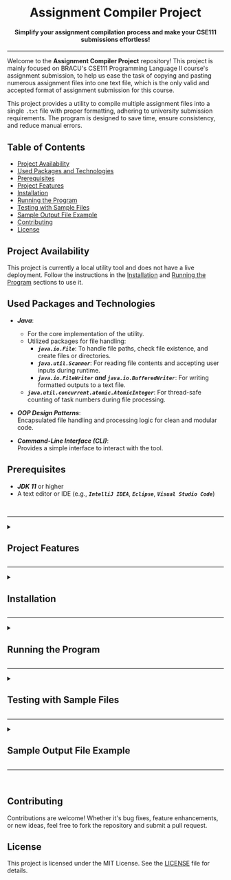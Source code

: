 <h1 align=center>Assignment Compiler Project</h1>
<h4 align=center>Simplify your assignment compilation process and make your CSE111 submissions effortless!</h4>

---

<break></break>

Welcome to the **Assignment Compiler Project** repository! This project is mainly focused on BRACU's CSE111 Programming Language II course's assignment submission, to help us ease the task of copying and pasting numerous assignment files into one text file, which is the only valid and accepted format of assignment submission for this course.

This project provides a utility to compile multiple assignment files into a single `.txt` file with proper formatting, adhering to university submission requirements. The program is designed to save time, ensure consistency, and reduce manual errors.

## Table of Contents

- [Project Availability](#project-availability)
- [Used Packages and Technologies](#used-packages-and-technologies)
- [Prerequisites](#prerequisites)
- [Project Features](#project-features)
- [Installation](#installation)
- [Running the Program](#running-the-program)
- [Testing with Sample Files](#testing-with-sample-files)
- [Sample Output File Example](#sample-output-file-example)
- [Contributing](#contributing)
- [License](#license)

## Project Availability

This project is currently a local utility tool and does not have a live deployment. Follow the instructions in the [Installation](#installation) and [Running the Program](#running-the-program) sections to use it.

## Used Packages and Technologies

- **_Java_**: <br>

  - For the core implementation of the utility.
  - Utilized packages for file handling:
    - **_`java.io.File`_**: To handle file paths, check file existence, and create files or directories.
    - **_`java.util.Scanner`_**: For reading file contents and accepting user inputs during runtime.
    - **_`java.io.FileWriter` and `java.io.BufferedWriter`_**: For writing formatted outputs to a text file.
  - **_`java.util.concurrent.atomic.AtomicInteger`_**: For thread-safe counting of task numbers during file processing.

- **_OOP Design Patterns_**: <br>
  Encapsulated file handling and processing logic for clean and modular code.

- **_Command-Line Interface (CLI)_**: <br>
  Provides a simple interface to interact with the tool.

## Prerequisites

- **_JDK 11_** or higher
- A text editor or IDE (e.g., **_`IntelliJ IDEA`_**, **_`Eclipse`_**, **_`Visual Studio Code`_**)

<br>

---

<details>
<summary><h2 id="project-features">Project Features</h2></summary>

- **_File Compilation:_** <br>
  Combines multiple assignment files into a single `.txt` file with proper formatting. Each task is separated by comments like `// TASK 1`, `// TASK 2`.

- **_Input Flexibility:_** <br>
  Allows you to specify which files to include in the compiled document.

- **_Automated Naming Convention:_** <br>
  Automatically names the output file using a standard format (`Assignment XX_Your-ID_Your-Name.txt`).

- **_File Type Support:_** <br>
  Supports multiple file extensions, including Java, Python, C, C++, HTML, CSS, JavaScript, TypeScript, and others. You can modify the supported file extensions directly in the code. The current supported extensions are:

  - js
  - ts
  - html
  - css
  - xml
  - txt
  - java
  - py
  - cpp
  - c
  - cs

- **_Subdirectory Handling:_** <br>
  Processes files in subdirectories, making it easier to handle projects with complex folder structures. However, it is **highly recommended** to keep all files in the main/root directory of the provided path, as issues might occur if files are spread across multiple subdirectories.

- **_Automated Task Sequence Detection:_** <br>
  Automatically detects numbered task sequences (e.g., `Task 1`, `Task 2` or `task1`, `task2` or `Task-01`, `Task-02` etc.) from file names. If the sequence is not in order, you can manually input or reorder the tasks in the correct sequence.

- **_Manual Task Sequence Detection:_** <br>
  If fails to detect a proper sequence or if your files are not named consistently, you’ll be prompted to manually provide the correct sequence for each file. This ensures that the tasks are ordered correctly before generating the final output.

- **_Combining Multiple Files as One Task:_** <br>
  Also allows you to combine multiple files into a single task in the generated output. If you have related files that should be considered part of the same task, you can group them together, and they will be treated as one task in the final document.

- **_Removing `package` Statements:_** <br>
  Automatically detects and removes `package` statements from the top of Java files. If a `package` statement is present, it is excluded from the generated output, ensuring that the file content starts immediately from the next statement, with trailing blank lines removed for a clean format.

- **_Error Handling:_** <br>
  Validates input files to ensure they exist and are formatted correctly.

- **_Empty Directory Detection:_** <br>
  Detects and rejects empty directories if provided, ensuring only valid directories containing files are processed.

- **_Handling Files with the Same Name:_** <br>
  Provides 3 options to the user if a file with the same name already exists in the directory :

  - **_Overwrite:_** Replaces the existing file with the new one.
  - **_Create New Version:_** Generates a new version of the file with a suffix like `(1)`, `(2)`, etc., appended to its name.
  - **_Skip:_** Skips the current file writing operation entirely.

- **_Tailored for BRAC University:_** <br>
  Specifically designed to assist students in BRAC University's **CSE111 - Programming Language II** course. The utility simplifies the task of combining multiple assignment files into the `.txt` format, which is the only valid and accepted format for assignment submissions in this course.

- **_Future GUI Support:_** <br>
Plans for a graphical user interface to simplify the process further.
</details>

---

<details>
  <summary><h2 id="installation">Installation</h2></summary>

1. **_Clone the repository_:**

   ```sh
   git clone https://github.com/Tanzeebul-Tamim/Assignment-Compiler.git
   cd Assignment-Compiler
   ```

2. **_Create a `bin` directory to store compiled `.class` files_:**

   ```sh
   mkdir bin
   ```

3. **_Compile the Java source files_:**
   ```sh
   javac -d bin src/Main.java src/utilities/*.java
   ```
   </details>

---

<details>
  <summary><h2 id="running-the-program">Running the Program</h2></summary>

1.  **_Navigate to the `bin` directory_:**

    ```sh
    cd bin
    ```

2.  **_Run the program_:**

    ```sh
    java Main
    ```

3.  **_Follow the prompts_:** <br>

    When you run the program, you’ll be guided through several input steps. Here's what to expect:

    - **_Enter the Assignment Number_:** <br>
      You’ll be asked to input the assignment number, such as `3` for Assignment 03. The program supports assignment numbers ranging from `1` to `15`. Make sure to input a valid number within this range.

    - **_Enter Your ID_:** <br>
      You’ll then be prompted to enter your 8-digit student ID (e.g., `24100000`). The program verifies the ID to ensure a valid ID is provided.

    - **_Enter Your Name_:** <br>
      You’ll be then asked to input your name. The program automatically corrects improper naming conventions. For example, if you enter something like `tANzEEBuL       tAMiM    `, it will be converted to the proper format: `Tanzeebul Tamim`.

    - **_Enter the File Extension_:** <br>
      Requires you to specify the desired file extension (e.g., `java`, `py`, `cpp`) to filter out unsupported or irrelevant files. It validates your input to ensure it matches one of the supported extensions and rejects any invalid or unsupported file types.

    - **_Enter the Path to Your Assignment Folder_:** <br>
      Requires the folder path where your assignment files are stored. You can copy the file path directly from your file explorer:

      <h4><i>Windows:</i></h4>
      <img align=center src="./public/windows-copy-path.jpg" alt="Windows Screenshot" width="500px">

      - Right-click the folder containing your assignment files in your file explorer.
      - Select **"Copy as path"** to copy the full folder path.
      - (e.g., `C:\Users\Tamim\Documents\Assignments\OOP_Tasks`)

      <h4><i>macOS:</i></h4>
      <img align=center src="./public/macos-copy-path.jpg" alt="macOS Screenshot" width="500px">

      - Right-click the folder containing your assignment files in Finder.
      - Select **"Copy 'FolderName' as Pathname"** to copy the path directly.
      - (e.g., `/Users/tamim/Documents/Assignments/OOP_Tasks`)

      <h4><i>Linux:</i></h4>
      <img align=center src="./public/linux-copy-path.jpg" alt="Linux Screenshot" width="500px">

      - Right-click the folder containing your assignment files in your file manager (e.g., KDE Dolphin).
      - Select **"Copy Location"** to copy the full folder path.
      - (e.g., `/home/tamim/Documents/Assignments/OOP_Tasks`)

      After copying the path, paste it directly into the program's terminal/console.

    - **_Sequencing Options_:** <br>
      At the start, you’ll be asked if you want to sequence or reorder your files:

      - **_If you choose "Yes"_:** <br>
        The program will detect any existing sequence: <br>

        - If all files are sequentially named (e.g., `Task 1`, `Task 2` or `task1`, `task2` or `Task-01`, `Task-02`), it will use this order.
        - If no sequence is found, you’ll be prompted to manually assign a sequence number to each file.
        - If some files have sequence numbers and others don’t, you’ll decide whether to resequence all files or only the ones without a sequence.

        - **_While manually sequencing:_** <br>
          You can choose from the following options for each file: <br>
          - **_Enter a sequence number:_** <br>
            Assigns a sequence number (within the allowed range) to the file.
          - **_Enter "Skip":_** <br>
            Excludes the file from the sequence & the generated output file.
          - **_Enter "Previous":_** <br>
            Goes back to the previous file and lets you reassign its sequence number.
          - **_Enter "Reset":_** <br>
            Restarts the sequencing process for all files.
          - **_Enter "Merge":_** <br>
            Combines the current file with one or more selected files. Allows you to group related files together that should be treated as part of the same task, and they will be counted as a single task in the final output file.

      - **_If you choose "No"_:** <br>
        Generates the output using the file sequence as found in the file explorer.

    - **_Important Considerations for File Organization_:** <br>
      Before using the Assignment Compiler, ensure your files are properly organized for smooth processing. Here’s what to keep in mind:

      1. **_Dedicated Folder for Assignment Files_:** <br>
         Place all assignment-related files in a single folder. Avoid including unrelated files (e.g., images, documents) to prevent unnecessary errors.

      2. **_Verify File Relevance_:** <br>
         Double-check that all the files in the folder are part of your assignment. This reduces the risk of mistakenly including irrelevant or incomplete files in the output.

      3. **_File Naming Conventions_:** <br>
         For best results, use a consistent naming pattern like:

         - `Task-01`, `Task-02`, or
         - `task1`, `task2`, or
         - `Task_01`, `Task_02`.

         This naming convention allows the program to automatically detect the correct order of tasks.

      4. **_Manual Sequencing (If Needed)_:** <br>
         Prompts you to manually arrange the task order if your files are not named sequentially or don’t follow a consistent pattern. This ensures that your final output file is properly structured, sequenced, and adheres to the assignment submission requirements.

         > **_Note_:** <br>
         > In the OOP tasks assigned by BRAC university, class-names often don’t follow any naming sequence. Instead, they use random names that are relevant to the task (e.g., `Circle`, `Employee`, `BankAccount`). This makes manual sequencing especially important to ensure that the tasks are arranged correctly before generating the output file.

Following these steps will ensure a smooth file compilation process.

</details>

---

<details>
  <summary><h2 id="testing-with-sample-files">Testing with Sample Files</h2></summary>

To help you test the program, a [**`Sample Folder`**](./sample) is included in the root directory.

**_Sample Folder Contents:_** <br>

- Sample files with supported extensions and various naming formats (e.g., [**`Task1.java`**](./sample/Task1.java), [**`task_03.java`**](./sample/task_03.java), [**`task__7.java`**](./sample/task__7.java)) to showcase the program's ability to detect sequences in different naming formats.
- Files without any numeric sequence to demonstrate how the program prompts for manual sequencing (e.g., [**`NonSequenced.java`**](./sample/NonSequenced.java), [**`Unsequenced.java`**](./sample/Unsequenced.java)).
- Files with unsupported extensions (e.g., [**`Unsupported.py`**](./sample/Unsupported.py), [**`Unsupported.ts`**](./sample/Unsupported.ts), [**`Unsupported.txt`**](./sample/Unsupported.txt)), [**`Unsupported.ipynb`**](./sample/Unsupported.ipynb)).
  > **_Note:_** <br>
  > Some files have supported extensions but are demonstrated as unsupported in the `Sample Folder` to illustrate that the `Sample Folder` is specifically designed for testing _**Java Files**_ as the desired file type.
- Two generated output files:
  - [**`Assignment 05_24100000_Joe Brooks.txt`**](./sample/Assignment%2005_24100000_Joe%20Brooks.txt)
  - [**`Assignment 05_24100000_Joe Brooks(1).txt`**](<./sample/Assignment%2005_24100000_Joe%20Brooks(1).txt>)  
    These files demonstrate how the program generates output files with proper naming formats and how it handles cases where files with the same name already exist.

**_How to Use the Sample Folder:_** <br>

1. Navigate to the [**Sample Folder**](./sample) folder in the root directory.
2. Copy the path to the **Sample Folder** folder and paste it when prompted during program execution.
3. Test the program's functionality with the pre-included sample files to familiarize yourself with its features.

Feel free to modify or add your own files to the **Sample Folder** to test with your own files.

</details>

---

<details>
  <summary><h2 id="sample-output-file-example">Sample Output File Example</h2></summary>

Here is a sample output generated by the program:

### File Name:

Assignment 05_24100000_Joe Brooks.txt

### File Content:

```
// TASK 1

public class Task1 {
    public static void main(String[] args) {
        // This file demonstrates a simple sequential task (Task1)
        // It helps test how the program handles files with standard naming formats (e.g., Task1, Task2)
        System.out.println("I am Task1");
    }
}


// TASK 2

public class TASK___2 {
    public static void main(String[] args) {
        // This file demonstrates a non-standard naming convention (TASK___2)
        // It will help test how the program handles files with unusual sequence formats
        System.out.println("I am TASK___2");
    }
}


// TASK 3

public class task_03 {
    public static void main(String[] args) {
        // This file demonstrates a naming convention with underscores (task_03)
        // It helps test how the program detects sequences in files with this format
        System.out.println("I am task_03");
    }
}


// TASK 4

public class Task4 {
    public static void main(String[] args) {
        // This file demonstrates a simple sequential task (Task4)
        // It helps test how the program handles files with standard naming formats (e.g., Task1, Task2)
        System.out.println("I am Task4");
    }
}


// TASK 5

public class NonSequenced {
    public static void main(String[] args) {
        // This file doesn't follow a sequential naming convention
        // It is meant to test how the program handles files without a sequence
        System.out.println("I am NonSequenced");
    }
}
```

This sample demonstrates how tasks are numbered and formatted consistently, ensuring compliance with BRAC University's assignment submission requirements. The program handles task numbering, file naming, and proper organization for effortless submissions.

</details>

---

<br>

## Contributing

Contributions are welcome! Whether it's bug fixes, feature enhancements, or new ideas, feel free to fork the repository and submit a pull request.

## License

This project is licensed under the MIT License. See the [LICENSE](LICENSE) file for details.
